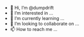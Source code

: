 - 👋 Hi, I’m @dumpdrift
- 👀 I’m interested in ...
- 🌱 I’m currently learning ...
- 💞️ I’m looking to collaborate on ...
- 📫 How to reach me ...

<!---
dumpdrift/dumpdrift is a ✨ special ✨ repository because its `README.md` (this file) appears on your GitHub profile.
You can click the Preview link to take a look at your changes.
--->
